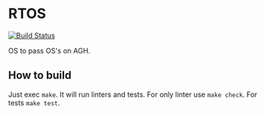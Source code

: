 RTOS
====


[![Build Status](https://travis-ci.org/eitos/RTOS.svg?branch=master)](https://travis-ci.org/eitos/RTOS)

OS to pass OS's on AGH.

How to build
------------

Just exec `make`. It will run linters and tests.
For only linter use `make check`.
For tests `make test`.